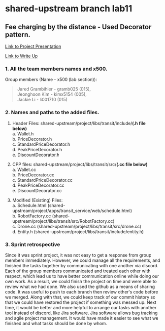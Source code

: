 # shared-upstream branch lab11
## Fee charging by the distance - Used Decorator pattern.
[Link to Project Presentation](https://drive.google.com/file/d/1_1kJVIDksJP3i3QIZLYla0oM1itTRpBq/view?usp=sharing)


[Link to Write Up](https://docs.google.com/document/d/1U0YlbX7V3meYLzmrIHIo4ARlTINmXkWd_YCy1-GAALQ)

### 1. All the team members names and x500.
Group members (Name - x500 (lab section)): 
> Jared Grambihler - gramb025 (015),  
> Jeonghoon Kim - kimx5154 (005),  
> Jackie Li - li001710 (015)  

### 2. Names and paths to the added files.
1. Header Files: shared-upstream/project/libs/transit/include/**(.h file below)**  
a. Wallet.h  
b. PriceDecorator.h  
c. StandardPriceDecorator.h  
d. PeakPriceDecorator.h  
e. DiscountDecorator.h  

2. CPP files: shared-upstream/project/libs/transit/src/**(.cc file below)**  
a. Wallet.cc  
b. PriceDecorator.cc  
c. StandardPriceDecorator.cc  
d. PeakPriceDecorator.cc  
e. DiscountDecorator.cc  

3. Modified (Existing) Files:  
a. Schedule.html (shared-upstream/project/apps/transit_service/web/schedule.html)  
b. RobotFactory.cc (shared-upstream/project/libs/transit/src/RobotFactory.cc)  
c. Drone.cc (shared-upstream/project/libs/transit/src/drone.cc)  
d. Entity.h (shared-upstream/project/libs/transit/include/entity.h)  


### 3. Sprint retrospective  
Since it was sprint project, it was not easy to get a response from group members immediately.
However, we could manage all the requirements, and finished the tasks together by communicating with one another via discord. Each of the group members communicated and treated each other with respect, which lead us to have better communication online while doing our own work. As a result, we could finish the project on time and were able to review what we had done. We also used the github as a means of sharing code. It was useful to push to each branch then review other's code before we merged. Along with that, we could keep track of our commit history so that we could have restored the project if something was messed up. Next time, it would be better and more helpful to arrange our tasks with another tool instead of discord, like Jira software. Jira software allows bug tracking and agile project management. It would have made it easier to see what we finished and what tasks should be done by whom.


